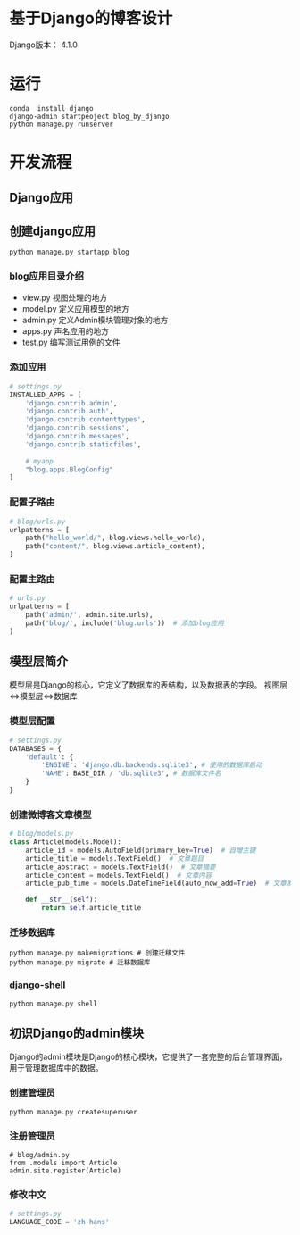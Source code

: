 # 基于Django的博客设计

Django版本： 4.1.0

# 运行

```shell script
conda  install django
django-admin startpeoject blog_by_django
python manage.py runserver
```

# 开发流程
## Django应用
## 创建django应用

```shell script
python manage.py startapp blog
```

### blog应用目录介绍

- view.py 视图处理的地方
- model.py 定义应用模型的地方
- admin.py 定义Admin模块管理对象的地方
- apps.py 声名应用的地方
- test.py 编写测试用例的文件

### 添加应用

```python
# settings.py
INSTALLED_APPS = [
    'django.contrib.admin',
    'django.contrib.auth',
    'django.contrib.contenttypes',
    'django.contrib.sessions',
    'django.contrib.messages',
    'django.contrib.staticfiles',
    
    # myapp
    "blog.apps.BlogConfig"
]
```
### 配置子路由
```python
# blog/urls.py
urlpatterns = [
    path("hello_world/", blog.views.hello_world),
    path("content/", blog.views.article_content),
]
```
### 配置主路由
```python
# urls.py
urlpatterns = [
    path('admin/', admin.site.urls),
    path('blog/', include('blog.urls'))  # 添加blog应用
]
```
## 模型层简介

模型层是Django的核心，它定义了数据库的表结构，以及数据表的字段。
视图层<=>模型层<=>数据库

### 模型层配置
```python
# settings.py
DATABASES = {
    'default': {
        'ENGINE': 'django.db.backends.sqlite3', # 使用的数据库启动
        'NAME': BASE_DIR / 'db.sqlite3', # 数据库文件名
    }
}
```
### 创建微博客文章模型
```python
# blog/models.py
class Article(models.Model):
    article_id = models.AutoField(primary_key=True)  # 自增主键
    article_title = models.TextField()  # 文章题目
    article_abstract = models.TextField()  # 文章摘要
    article_content = models.TextField()  # 文章内容
    article_pub_time = models.DateTimeField(auto_now_add=True)  # 文章发布时间

    def __str__(self):
        return self.article_title

```
### 迁移数据库
```shell script
python manage.py makemigrations # 创建迁移文件
python manage.py migrate # 迁移数据库
```
### django-shell
```shell script
python manage.py shell
```
##  初识Django的admin模块
Django的admin模块是Django的核心模块，它提供了一套完整的后台管理界面，用于管理数据库中的数据。
### 创建管理员
```shell script
python manage.py createsuperuser
```
### 注册管理员
```shell script
# blog/admin.py
from .models import Article
admin.site.register(Article)
```
### 修改中文
```python
# settings.py
LANGUAGE_CODE = 'zh-hans'
```
